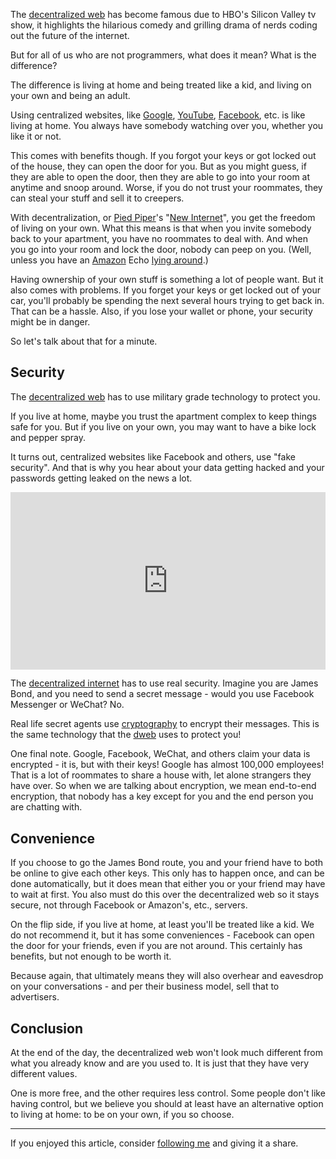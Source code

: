 The [decentralized web](https://gun.eco/docs/dWeb-The-Decentralized-Web) has become famous due to HBO's Silicon Valley tv show, it highlights the hilarious comedy and grilling drama of nerds coding out the future of the internet.

But for all of us who are not programmers, what does it mean? What is the difference?

The difference is living at home and being treated like a kid, and living on your own and being an adult.

Using centralized websites, like [Google](http://google.com), [YouTube](http://youtube.com), [Facebook](http://facebook.com), etc. is like living at home. You always have somebody watching over you, whether you like it or not.

This comes with benefits though. If you forgot your keys or got locked out of the house, they can open the door for you. But as you might guess, if they are able to open the door, then they are able to go into your room at anytime and snoop around. Worse, if you do not trust your roommates, they can steal your stuff and sell it to creepers.

With decentralization, or [Pied Piper](https://www.hbo.com/silicon-valley)'s "[New Internet](https://era.eco)", you get the freedom of living on your own. What this means is that when you invite somebody back to your apartment, you have no roommates to deal with. And when you go into your room and lock the door, nobody can peep on you. (Well, unless you have an [Amazon](http://amazon.com) Echo [lying around](https://money.cnn.com/2018/05/24/technology/alexa-secret-recording/index.html).)

Having ownership of your own stuff is something a lot of people want. But it also comes with problems. If you forget your keys or get locked out of your car, you'll probably be spending the next several hours trying to get back in. That can be a hassle. Also, if you lose your wallet or phone, your security might be in danger.

So let's talk about that for a minute.

 ## Security

The [decentralized web](https://www.decentralizedweb.net/videos/talk-better-algorithms-for-a-decentralized-webthe-gun-stack/) has to use military grade technology to protect you.

If you live at home, maybe you trust the apartment complex to keep things safe for you. But if you live on your own, you may want to have a bike lock and pepper spray.

It turns out, centralized websites like Facebook and others, use "fake security". And that is why you hear about your data getting hacked and your passwords getting leaked on the news a lot.

<div style="position: relative; padding-bottom: 56.25%;"><iframe src="https://www.youtube.com/embed/ccKThyaDR30" frameborder="0" allowfullscreen style="border: 0px; position: absolute; width: 100%; height: 100%;"></iframe></div>

The [decentralized internet](https://axe.eco) has to use real security. Imagine you are James Bond, and you need to send a secret message - would you use Facebook Messenger or WeChat? No.

Real life secret agents use [cryptography](https://gun.eco/docs/Cartoon-Cryptography) to encrypt their messages. This is the same technology that the [dweb](https://github.com/amark/gun) uses to protect you!

One final note. Google, Facebook, WeChat, and others claim your data is encrypted - it is, but with their keys! Google has almost 100,000 employees! That is a lot of roommates to share a house with, let alone strangers they have over. So when we are talking about encryption, we mean end-to-end encryption, that nobody has a key except for you and the end person you are chatting with.

 ## Convenience

If you choose to go the James Bond route, you and your friend have to both be online to give each other keys. This only has to happen once, and can be done automatically, but it does mean that either you or your friend may have to wait at first. You also must do this over the decentralized web so it stays secure, not through Facebook or Amazon's, etc., servers.

On the flip side, if you live at home, at least you'll be treated like a kid. We do not recommend it, but it has some conveniences - Facebook can open the door for your friends, even if you are not around. This certainly has benefits, but not enough to be worth it.

Because again, that ultimately means they will also overhear and eavesdrop on your conversations - and per their business model, sell that to advertisers.

 ## Conclusion

At the end of the day, the decentralized web won't look much different from what you already know and are you used to. It is just that they have very different values.

One is more free, and the other requires less control. Some people don't like having control, but we believe you should at least have an alternative option to living at home: to be on your own, if you so choose.

***

If you enjoyed this article, consider [following me](https://twitter.com/marknadal) and giving it a share.